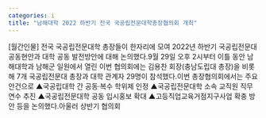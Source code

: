 ```yaml
---
categories: i
title: "남해대학 2022 하반기 전국 국공립전문대학총장협의회 개최"
---
```

[월간인물] 전국 국공립전문대학 총장들이 한자리에 모여 2022년 하반기 국공립전문대 공동현안과 대학 공동 발전방안에 대해 논의했다.9월 29일 오후 2시부터 이틀 동안 남해대학과 남해군 일원에서 열린 이번 협의회에는 김용찬 회장(충남도립대 총장)을 비롯해 7개 국공립전문대 총장과 대학 관계자 29명이 참석했다.이번 총장협의회에서는 주요 안건으로 ▲국공립대학 간 공동·복수 학위제 인정 ▲국공립전문대학 소속 교직원 직무연수 추진 ▲국공립전문대학 공동 입시홍보 확대 ▲고등직업교육거점지구사업 확충 방안 등을 논의했다.아울러 상반기 협의회
